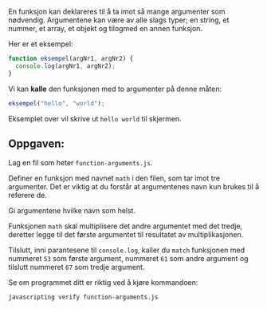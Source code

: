 En funksjon kan deklareres til å ta imot så mange argumenter som nødvendig. Argumentene kan være av alle slags typer; en string, et nummer, et array, et objekt og tilogmed en annen funksjon.

Her er et eksempel:

```js
function eksempel(argNr1, argNr2) {
  console.log(argNr1, argNr2);
}
```

Vi kan **kalle** den funksjonen med to argumenter på denne måten:

```js
eksempel("hello", "world");
```

Eksemplet over vil skrive ut `hello world` til skjermen.

## Oppgaven:

Lag en fil som heter `function-arguments.js`.

Definer en funksjon med navnet `math` i den filen, som tar imot tre argumenter. Det er viktig at du forstår at argumentenes navn kun brukes til å referere de.

Gi argumentene hvilke navn som helst.

Funksjonen `math` skal multiplisere det andre argumentet med det tredje, deretter legge til det første argumentet til resultatet av multiplikasjonen.

Tilslutt, inni parantesene til `console.log`, kaller du `match` funksjonen med nummeret `53` som første argument, nummeret `61` som andre argument og tilslutt nummeret `67` som tredje argument.

Se om programmet ditt er riktig ved å kjøre kommandoen:

```bash
javascripting verify function-arguments.js
```
